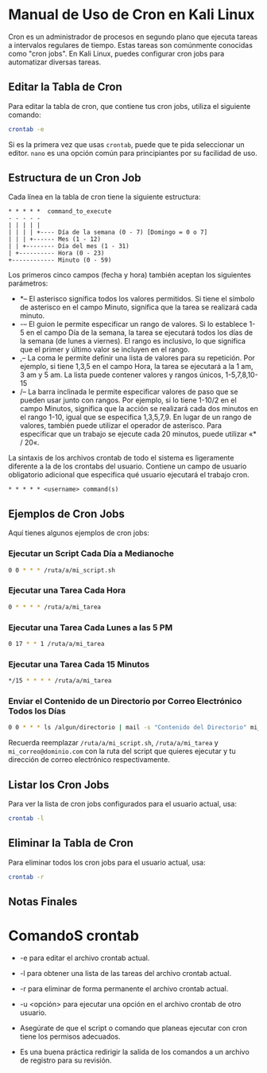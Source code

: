 # Manual de Uso de Cron en Kali Linux

Cron es un administrador de procesos en segundo plano que ejecuta tareas a intervalos regulares de tiempo. Estas tareas son comúnmente conocidas como "cron jobs". En Kali Linux, puedes configurar cron jobs para automatizar diversas tareas.

## Editar la Tabla de Cron

Para editar la tabla de cron, que contiene tus cron jobs, utiliza el siguiente comando:

```bash
crontab -e
```

Si es la primera vez que usas `crontab`, puede que te pida seleccionar un editor. `nano` es una opción común para principiantes por su facilidad de uso.

## Estructura de un Cron Job

Cada línea en la tabla de cron tiene la siguiente estructura:

```
* * * * *  command_to_execute
- - - - -
| | | | |
| | | | +---- Día de la semana (0 - 7) [Domingo = 0 o 7]
| | | +------ Mes (1 - 12)
| | +-------- Día del mes (1 - 31)
| +---------- Hora (0 - 23)
+------------ Minuto (0 - 59)
```



Los primeros cinco campos (fecha y hora) también aceptan los siguientes parámetros:

- *– El asterisco significa todos los valores permitidos. Si tiene el símbolo de asterisco en el campo Minuto, significa que la tarea se realizará cada minuto.
- -– El guion le permite especificar un rango de valores. Si lo establece 1-5 en el campo Día de la semana, la tarea se ejecutará todos los días de la semana (de lunes a viernes). El rango es inclusivo, lo que significa que el primer y último valor se incluyen en el rango.
- ,– La coma le permite definir una lista de valores para su repetición. Por ejemplo, si tiene 1,3,5 en el campo Hora, la tarea se ejecutará a la 1 am, 3 am y 5 am. La lista puede contener valores y rangos únicos, 1-5,7,8,10-15
- /– La barra inclinada le permite especificar valores de paso que se pueden usar junto con rangos. Por ejemplo, si lo tiene 1-10/2 en el campo Minutos, significa que la acción se realizará cada dos minutos en el rango 1-10, igual que se especifica 1,3,5,7,9. En lugar de un rango de valores, también puede utilizar el operador de asterisco. Para especificar que un trabajo se ejecute cada 20 minutos, puede utilizar «* / 20«.

La sintaxis de los archivos crontab de todo el sistema es ligeramente diferente a la de los crontabs del usuario. Contiene un campo de usuario obligatorio adicional que especifica qué usuario ejecutará el trabajo cron.


```
* * * * * <username> command(s)
```
          
## Ejemplos de Cron Jobs

Aquí tienes algunos ejemplos de cron jobs:

### Ejecutar un Script Cada Día a Medianoche

```bash
0 0 * * * /ruta/a/mi_script.sh
```

### Ejecutar una Tarea Cada Hora

```bash
0 * * * * /ruta/a/mi_tarea
```

### Ejecutar una Tarea Cada Lunes a las 5 PM

```bash
0 17 * * 1 /ruta/a/mi_tarea
```

### Ejecutar una Tarea Cada 15 Minutos

```bash
*/15 * * * * /ruta/a/mi_tarea
```

### Enviar el Contenido de un Directorio por Correo Electrónico Todos los Días

```bash
0 0 * * * ls /algun/directorio | mail -s "Contenido del Directorio" mi_correo@dominio.com
```

Recuerda reemplazar `/ruta/a/mi_script.sh`, `/ruta/a/mi_tarea` y `mi_correo@dominio.com` con la ruta del script que quieres ejecutar y tu dirección de correo electrónico respectivamente.

## Listar los Cron Jobs

Para ver la lista de cron jobs configurados para el usuario actual, usa:

```bash
crontab -l
```

## Eliminar la Tabla de Cron

Para eliminar todos los cron jobs para el usuario actual, usa:

```bash
crontab -r
```

## Notas Finales

# ComandoS crontab

- -e para editar el archivo crontab actual.
- -l para obtener una lista de las tareas del archivo crontab actual.
- -r para eliminar de forma permanente el archivo crontab actual.
- -u <usuario> <opción> para ejecutar una opción en el archivo crontab de otro usuario.


- Asegúrate de que el script o comando que planeas ejecutar con cron tiene los permisos adecuados.
- Es una buena práctica redirigir la salida de los comandos a un archivo de registro para su revisión.


